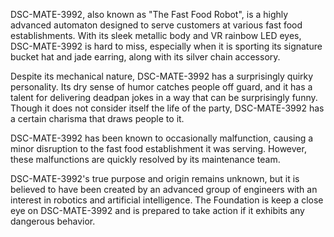 DSC-MATE-3992, also known as "The Fast Food Robot", is a highly advanced automaton designed to serve customers at various fast food establishments. With its sleek metallic body and VR rainbow LED eyes, DSC-MATE-3992 is hard to miss, especially when it is sporting its signature bucket hat and jade earring, along with its silver chain accessory.

Despite its mechanical nature, DSC-MATE-3992 has a surprisingly quirky personality. Its dry sense of humor catches people off guard, and it has a talent for delivering deadpan jokes in a way that can be surprisingly funny. Though it does not consider itself the life of the party, DSC-MATE-3992 has a certain charisma that draws people to it.

DSC-MATE-3992 has been known to occasionally malfunction, causing a minor disruption to the fast food establishment it was serving. However, these malfunctions are quickly resolved by its maintenance team.

DSC-MATE-3992's true purpose and origin remains unknown, but it is believed to have been created by an advanced group of engineers with an interest in robotics and artificial intelligence. The Foundation is keep a close eye on DSC-MATE-3992 and is prepared to take action if it exhibits any dangerous behavior.